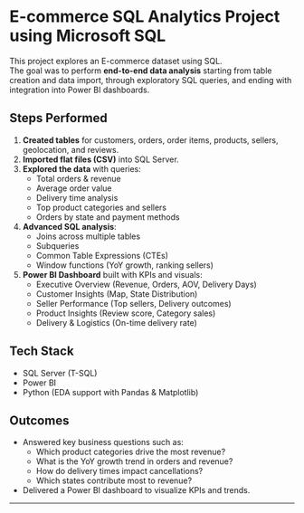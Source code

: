 #   E-commerce SQL Analytics Project using Microsoft SQL 

This project explores an E-commerce dataset using SQL.  
The goal was to perform **end-to-end data analysis** starting from table creation and data import, through exploratory SQL queries, and ending with integration into Power BI dashboards.  

## Steps Performed
1. **Created tables** for customers, orders, order items, products, sellers, geolocation, and reviews.  
2. **Imported flat files (CSV)** into SQL Server.  
3. **Explored the data** with queries:
   - Total orders & revenue
   - Average order value
   - Delivery time analysis
   - Top product categories and sellers
   - Orders by state and payment methods
4. **Advanced SQL analysis**:
   - Joins across multiple tables
   - Subqueries
   - Common Table Expressions (CTEs)
   - Window functions (YoY growth, ranking sellers)
5. **Power BI Dashboard** built with KPIs and visuals:
   - Executive Overview (Revenue, Orders, AOV, Delivery Days)
   - Customer Insights (Map, State Distribution)
   - Seller Performance (Top sellers, Delivery outcomes)
   - Product Insights (Review score, Category sales)
   - Delivery & Logistics (On-time delivery rate)

## Tech Stack
- SQL Server (T-SQL)  
- Power BI  
- Python (EDA support with Pandas & Matplotlib)

## Outcomes
- Answered key business questions such as:
  - Which product categories drive the most revenue?
  - What is the YoY growth trend in orders and revenue?
  - How do delivery times impact cancellations?
  - Which states contribute most to revenue?
- Delivered a Power BI dashboard to visualize KPIs and trends.

---
